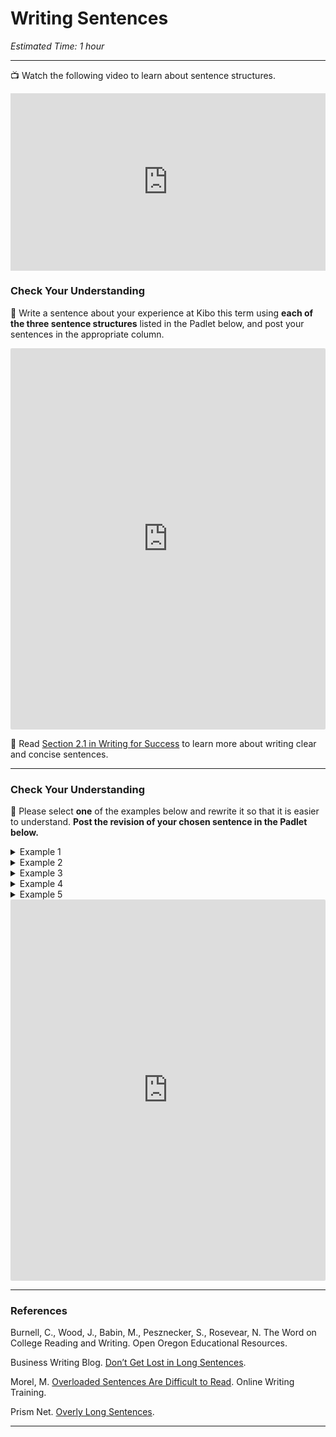 # Writing Sentences

*Estimated Time: 1 hour* 

---

<aside>


📺 Watch the following video to learn about sentence structures.

</aside>

<div style="position: relative; padding-bottom: 56.25%; height: 0;"><iframe src="https://www.youtube.com/embed/smgyeUomfyA" title="YouTube video player" frameborder="0" allow="accelerometer; autoplay; clipboard-write; encrypted-media; gyroscope; picture-in-picture" allowfullscreen style="position: absolute; top: 0; left: 0; width: 100%; height: 100%;"></iframe></div>


### Check Your Understanding

<aside>


💬 Write a sentence about your experience at Kibo this term using **each of the three sentence structures** listed in the Padlet below, and post your sentences in the appropriate column.

</aside>

<div style="border:1px solid rgba(0,0,0,0.1);border-radius:2px;box-sizing:border-box;overflow:hidden;position:relative;width:100%;background:#F4F4F4"><iframe src="https://padlet.com/curriculumpad/zsk6sz75xwu5myqw" frameborder="0" allow="camera;microphone;geolocation" style="width:100%;height:608px;display:block;padding:0;margin:0"></iframe></div>

<aside>

📖 Read [Section 2.1 in Writing for Success](https://open.lib.umn.edu/writingforsuccess/chapter/2-1-sentence-writing/) to learn more about writing clear and concise sentences.

</aside>

---

### Check Your Understanding

<aside>


💬 Please select **one** of the examples below and rewrite it so that it is easier to understand.
**Post the revision of your chosen sentence in the Padlet below.**

</aside>

<details>
    <summary> Example 1 </summary>
    
Literally, sustainable development refers to maintaining development over time, although by the early 1990s, more than 70 definitions of sustainable development were in circulation, definitions that are important, despite their number, because they are the basis on which the means for achieving sustainable development in the future can be built.

</details>

<details>
    <summary> Example 2 </summary>
    
I hope you will be able to attend, and if you need more information, please call or email me, and I will be glad to help you.
    
</details>

<details>
    <summary> Example 3 </summary>
    
For example, the conversion of former US investment banking giants Goldman Sachs and Morgan Stanley into commercial banks (which have tougher capital requirements) had the unintended consequence of squeezing funding to hedge funds – which in turn has exacerbated their dumping of assets across world markets.

</details>

<details>
    <summary> Example 4 </summary>
    
By keeping the three critical success factors in mind and talking with your unit manager or your peer coach whenever you find yourself struggling with an employee issue, you should have the greatest opportunity for success as a new supervisor.

</details>

<details>
    <summary> Example 5 </summary>
    
In the classical theory of gravity, which is based on real space-time, the universe can either have existed for an infinite time or else it had a beginning at a singularity at some finite time in the past, the latter possibility of which, in fact, the singularity theorems indicate, although the quantum theory of gravity, on the other hand, suggests a third possibility in which it is possible for space-time to be finite in extent and yet to have no singularities that formed a boundary or edge because one is using Euclidean space-times, in which the time direction is on the same footing as directions in space.

 </details>

<div style="border:1px solid rgba(0,0,0,0.1);border-radius:2px;box-sizing:border-box;overflow:hidden;position:relative;width:100%;background:#F4F4F4"><iframe src="https://padlet.com/curriculumpad/hr7dw5dmjxb7o665" frameborder="0" allow="camera;microphone;geolocation" style="width:100%;height:608px;display:block;padding:0;margin:0"></iframe></div>

---

### References

Burnell, C., Wood, J., Babin, M., Pesznecker, S., Rosevear, N. The Word on College Reading and Writing. Open Oregon Educational Resources.

Business Writing Blog. [Don’t Get Lost in Long Sentences](https://www.businesswritingblog.com/business_writing/2015/04/dont-get-lost-in-long-sentences.html).

Morel, M. [Overloaded Sentences Are Difficult to Read](https://onlinewritingtraining.com.au/happens-overload-sentences/). Online Writing Training.

Prism Net. [Overly Long Sentences](https://www.prismnet.com/~hcexres/style_probs/long_sentences.html).

---
